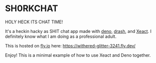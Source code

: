 # SH0RKCHAT

HOLY HECK ITS CHAT TIME!

It's a heckin hacky as SHIT chat app made with [deno](https://deno.land),
[drash](https://drash.land/drash/v2.x/getting-started/introduction), and
[Xeact](https://github.com/Xe/Xeact). I definitely know what I am doing as a
professional adult.

This is hosted on [fly.io](https://fly.io) here:
https://withered-glitter-3241.fly.dev/

Enjoy! This is a minimal example of how to use Xeact and Deno together.
